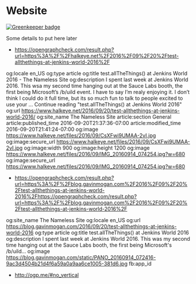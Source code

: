 Website
=======

[![Greenkeeper badge](https://badges.greenkeeper.io/halkeye/www-gavinmogan-com.svg)](https://greenkeeper.io/)

Some details to put here later

* https://opengraphcheck.com/result.php?url=https%3A%2F%2Fhalkeye.net%2F2016%2F09%2F20%2Ftest-allthethings-at-jenkins-world-2016%2F

og:locale	en_US
og:type	article
og:title	test.allTheThings() at Jenkins World 2016 - The Nameless Site
og:description	I spent last week at Jenkins World 2016. This wsa my second time hanging out at the Sauce Labs booth, the first being Microsoft’s /b/uild event. I have to say I’m realy enjoying it. I don’t think I could do it full time, but its so much fun to talk to people excited to use your … Continue reading "test.allTheThings() at Jenkins World 2016"
og:url	https://www.halkeye.net/2016/09/20/test-allthethings-at-jenkins-world-2016/
og:site_name	The Nameless Site
article:section	General
article:published_time	2016-09-20T21:37:36-07:00
article:modified_time	2016-09-20T21:41:24-07:00
og:image	https://www.halkeye.net/files/2016/09/CsXFwi9UMAA-2vI.jpg
og:image:secure_url	https://www.halkeye.net/files/2016/09/CsXFwi9UMAA-2vI.jpg
og:image:width	900
og:image:height	1200
og:image	https://www.halkeye.net/files/2016/09/IMG_20160914_074254.jpg?w=680
og:image:secure_url	https://www.halkeye.net/files/2016/09/IMG_20160914_074254.jpg?w=680

* https://opengraphcheck.com/result.php?url=https%3A%2F%2Fblog.gavinmogan.com%2F2016%2F09%2F20%2Ftest-allthethings-at-jenkins-world-2016%2Fhttps://opengraphcheck.com/result.php?url=https%3A%2F%2Fblog.gavinmogan.com%2F2016%2F09%2F20%2Ftest-allthethings-at-jenkins-world-2016%2F

og:site_name	The Nameless Site
og:locale	en_US
og:url	https://blog.gavinmogan.com/2016/09/20/test-allthethings-at-jenkins-world-2016
og:type	article
og:title	test.allTheThings() at Jenkins World 2016
og:description	I spent last week at Jenkins World 2016. This was my second time hanging out at the Sauce Labs  booth, the first being Microsoft's /b/uild…
og:image	https://blog.gavinmogan.com/static/PANO_20160914_072416-9ac3d4504b21d4f6a59a0a9aa6ce1005-381d6.jpg
fb:app_id

* http://ogp.me/#no_vertical
